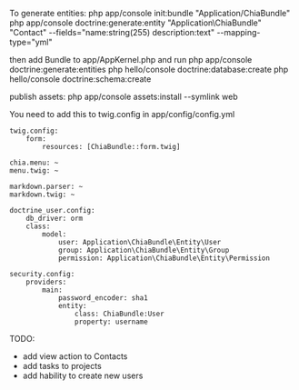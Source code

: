To generate entities:
php app/console init:bundle "Application/ChiaBundle"
php app/console doctrine:generate:entity "Application\ChiaBundle" "Contact" --fields="name:string(255) description:text" --mapping-type="yml"


then add Bundle to app/AppKernel.php and run
php app/console doctrine:generate:entities
php hello/console doctrine:database:create
php hello/console doctrine:schema:create


publish assets:
php app/console assets:install --symlink web


You need to add this to twig.config in app/config/config.yml

    twig.config:
        form:
            resources: [ChiaBundle::form.twig]

    chia.menu: ~
    menu.twig: ~

    markdown.parser: ~
    markdown.twig: ~

    doctrine_user.config:
        db_driver: orm
        class:
            model:
                user: Application\ChiaBundle\Entity\User
                group: Application\ChiaBundle\Entity\Group
                permission: Application\ChiaBundle\Entity\Permission

    security.config:
        providers:
            main:
                password_encoder: sha1
                entity:
                    class: ChiaBundle:User
                    property: username


TODO:
- add view action to Contacts
- add tasks to projects
- add hability to create new users

